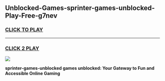
## Unblocked-Games-sprinter-games-unblocked-Play-Free-g7nev
<h3>
<a href="https://premium76.site?title=sprinter-games-unblocked&ref=19M">CLICK TO PLAY</a></h3>
<hr>

<h3>
<a href="https://premium76.site?title=sprinter-games-unblocked&ref=19M">CLICK 2 PLAY</a>
  
</h3>

<a href="https://premium76.site?title=sprinter-games-unblocked&ref=19M"><img src="https://clearcache.store/games.png"></a>


**sprinter-games-unblocked games unblocked: Your Gateway to Fun and Accessible Online Gaming**

